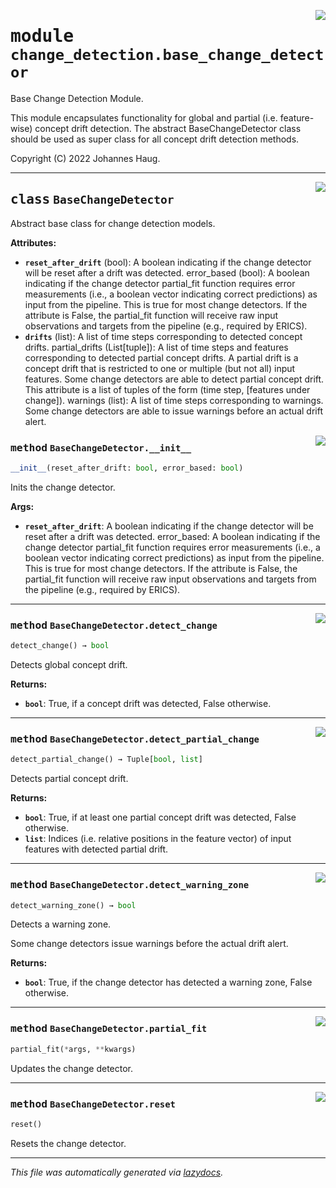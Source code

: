 <!-- markdownlint-disable -->

<a href="https://github.com/haugjo/float/tree/main/float/change_detection/base_change_detector.py#L0"><img align="right" style="float:right;" src="https://img.shields.io/badge/-source-cccccc?style=flat-square"></a>

# <kbd>module</kbd> `change_detection.base_change_detector`
Base Change Detection Module. 

This module encapsulates functionality for global and partial (i.e. feature-wise) concept drift detection. The abstract BaseChangeDetector class should be used as super class for all concept drift detection methods. 

Copyright (C) 2022 Johannes Haug. 



---

<a href="https://github.com/haugjo/float/tree/main/float/change_detection/base_change_detector.py#L12"><img align="right" style="float:right;" src="https://img.shields.io/badge/-source-cccccc?style=flat-square"></a>

## <kbd>class</kbd> `BaseChangeDetector`
Abstract base class for change detection models. 



**Attributes:**
 
 - <b>`reset_after_drift`</b> (bool):  A boolean indicating if the change detector will be reset after a drift was detected. error_based (bool):  A boolean indicating if the change detector partial_fit function requires error measurements (i.e., a  boolean vector indicating correct predictions) as input from the pipeline. This is true for most change  detectors. If the attribute is False, the partial_fit function will receive raw input observations and  targets from the pipeline (e.g., required by ERICS). 
 - <b>`drifts`</b> (list):  A list of time steps corresponding to detected concept drifts. partial_drifts (List[tuple]):  A list of time steps and features corresponding to detected partial concept drifts. A partial drift is a  concept drift that is restricted to one or multiple (but not all) input features. Some change detectors are  able to detect partial concept drift. This attribute is a list of tuples of the form (time step,  [features under change]). warnings (list):  A list of time steps corresponding to warnings. Some change detectors are able to issue warnings before  an actual drift alert. 

<a href="https://github.com/haugjo/float/tree/main/float/change_detection/base_change_detector.py#L32"><img align="right" style="float:right;" src="https://img.shields.io/badge/-source-cccccc?style=flat-square"></a>

### <kbd>method</kbd> `BaseChangeDetector.__init__`

```python
__init__(reset_after_drift: bool, error_based: bool)
```

Inits the change detector. 



**Args:**
 
 - <b>`reset_after_drift`</b>:  A boolean indicating if the change detector will be reset after a drift was detected. error_based:  A boolean indicating if the change detector partial_fit function requires error measurements (i.e., a  boolean vector indicating correct predictions) as input from the pipeline. This is true for most change  detectors. If the attribute is False, the partial_fit function will receive raw input observations and  targets from the pipeline (e.g., required by ERICS). 




---

<a href="https://github.com/haugjo/float/tree/main/float/change_detection/base_change_detector.py#L59"><img align="right" style="float:right;" src="https://img.shields.io/badge/-source-cccccc?style=flat-square"></a>

### <kbd>method</kbd> `BaseChangeDetector.detect_change`

```python
detect_change() → bool
```

Detects global concept drift. 



**Returns:**
 
 - <b>`bool`</b>:  True, if a concept drift was detected, False otherwise. 

---

<a href="https://github.com/haugjo/float/tree/main/float/change_detection/base_change_detector.py#L68"><img align="right" style="float:right;" src="https://img.shields.io/badge/-source-cccccc?style=flat-square"></a>

### <kbd>method</kbd> `BaseChangeDetector.detect_partial_change`

```python
detect_partial_change() → Tuple[bool, list]
```

Detects partial concept drift. 



**Returns:**
 
 - <b>`bool`</b>:  True, if at least one partial concept drift was detected, False otherwise. 
 - <b>`list`</b>:  Indices (i.e. relative positions in the feature vector) of input features with detected partial drift. 

---

<a href="https://github.com/haugjo/float/tree/main/float/change_detection/base_change_detector.py#L78"><img align="right" style="float:right;" src="https://img.shields.io/badge/-source-cccccc?style=flat-square"></a>

### <kbd>method</kbd> `BaseChangeDetector.detect_warning_zone`

```python
detect_warning_zone() → bool
```

Detects a warning zone. 

Some change detectors issue warnings before the actual drift alert. 



**Returns:**
 
 - <b>`bool`</b>:  True, if the change detector has detected a warning zone, False otherwise. 

---

<a href="https://github.com/haugjo/float/tree/main/float/change_detection/base_change_detector.py#L54"><img align="right" style="float:right;" src="https://img.shields.io/badge/-source-cccccc?style=flat-square"></a>

### <kbd>method</kbd> `BaseChangeDetector.partial_fit`

```python
partial_fit(*args, **kwargs)
```

Updates the change detector. 

---

<a href="https://github.com/haugjo/float/tree/main/float/change_detection/base_change_detector.py#L49"><img align="right" style="float:right;" src="https://img.shields.io/badge/-source-cccccc?style=flat-square"></a>

### <kbd>method</kbd> `BaseChangeDetector.reset`

```python
reset()
```

Resets the change detector. 




---

_This file was automatically generated via [lazydocs](https://github.com/ml-tooling/lazydocs)._
